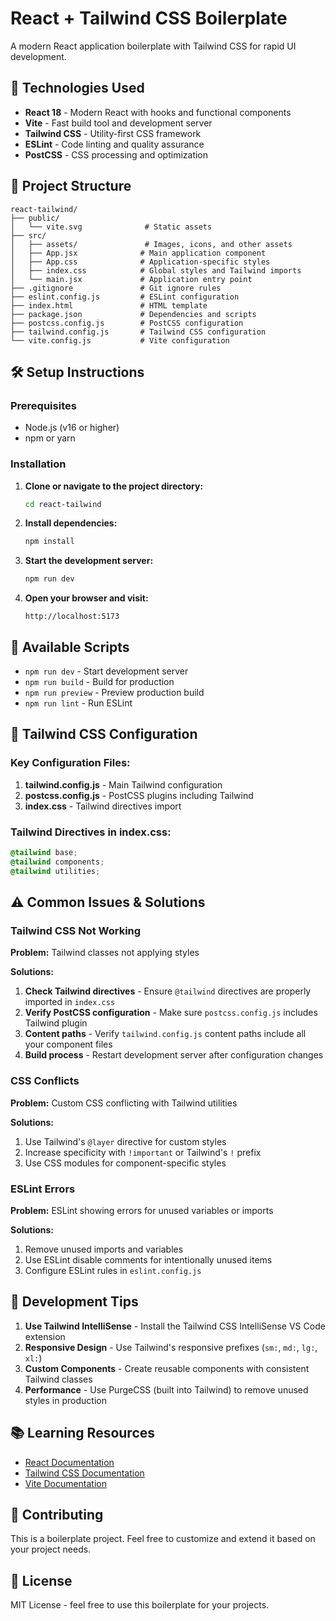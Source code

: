 # React + Tailwind CSS Boilerplate

A modern React application boilerplate with Tailwind CSS for rapid UI development.

## 🚀 Technologies Used

- **React 18** - Modern React with hooks and functional components
- **Vite** - Fast build tool and development server
- **Tailwind CSS** - Utility-first CSS framework
- **ESLint** - Code linting and quality assurance
- **PostCSS** - CSS processing and optimization

## 📁 Project Structure

```
react-tailwind/
├── public/
│   └── vite.svg              # Static assets
├── src/
│   ├── assets/               # Images, icons, and other assets
│   ├── App.jsx              # Main application component
│   ├── App.css              # Application-specific styles
│   ├── index.css            # Global styles and Tailwind imports
│   └── main.jsx             # Application entry point
├── .gitignore               # Git ignore rules
├── eslint.config.js         # ESLint configuration
├── index.html               # HTML template
├── package.json             # Dependencies and scripts
├── postcss.config.js        # PostCSS configuration
├── tailwind.config.js       # Tailwind CSS configuration
└── vite.config.js           # Vite configuration
```

## 🛠️ Setup Instructions

### Prerequisites
- Node.js (v16 or higher)
- npm or yarn

### Installation

1. **Clone or navigate to the project directory:**
   ```bash
   cd react-tailwind
   ```

2. **Install dependencies:**
   ```bash
   npm install
   ```

3. **Start the development server:**
   ```bash
   npm run dev
   ```

4. **Open your browser and visit:**
   ```
   http://localhost:5173
   ```

## 📜 Available Scripts

- `npm run dev` - Start development server
- `npm run build` - Build for production
- `npm run preview` - Preview production build
- `npm run lint` - Run ESLint

## 🎨 Tailwind CSS Configuration

### Key Configuration Files:

1. **tailwind.config.js** - Main Tailwind configuration
2. **postcss.config.js** - PostCSS plugins including Tailwind
3. **index.css** - Tailwind directives import

### Tailwind Directives in index.css:
```css
@tailwind base;
@tailwind components;
@tailwind utilities;
```

## ⚠️ Common Issues & Solutions

### Tailwind CSS Not Working

**Problem:** Tailwind classes not applying styles

**Solutions:**
1. **Check Tailwind directives** - Ensure `@tailwind` directives are properly imported in `index.css`
2. **Verify PostCSS configuration** - Make sure `postcss.config.js` includes Tailwind plugin
3. **Content paths** - Verify `tailwind.config.js` content paths include all your component files
4. **Build process** - Restart development server after configuration changes

### CSS Conflicts

**Problem:** Custom CSS conflicting with Tailwind utilities

**Solutions:**
1. Use Tailwind's `@layer` directive for custom styles
2. Increase specificity with `!important` or Tailwind's `!` prefix
3. Use CSS modules for component-specific styles

### ESLint Errors

**Problem:** ESLint showing errors for unused variables or imports

**Solutions:**
1. Remove unused imports and variables
2. Use ESLint disable comments for intentionally unused items
3. Configure ESLint rules in `eslint.config.js`

## 🔧 Development Tips

1. **Use Tailwind IntelliSense** - Install the Tailwind CSS IntelliSense VS Code extension
2. **Responsive Design** - Use Tailwind's responsive prefixes (`sm:`, `md:`, `lg:`, `xl:`)
3. **Custom Components** - Create reusable components with consistent Tailwind classes
4. **Performance** - Use PurgeCSS (built into Tailwind) to remove unused styles in production

## 📚 Learning Resources

- [React Documentation](https://react.dev/)
- [Tailwind CSS Documentation](https://tailwindcss.com/docs)
- [Vite Documentation](https://vitejs.dev/)

## 🤝 Contributing

This is a boilerplate project. Feel free to customize and extend it based on your project needs.

## 📄 License

MIT License - feel free to use this boilerplate for your projects.
